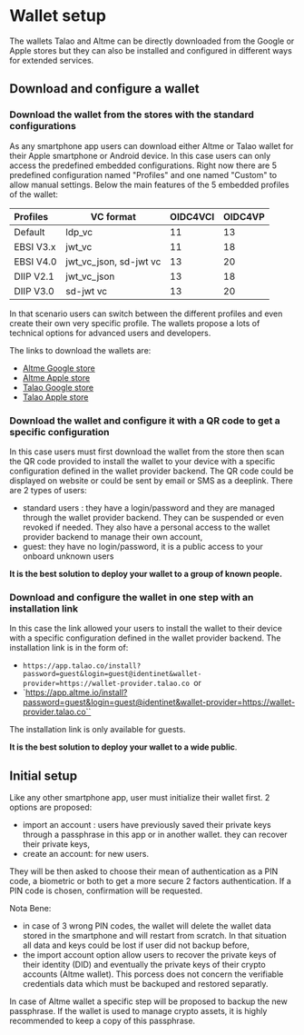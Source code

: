 # Wallet setup

The wallets Talao and Altme can be directly downloaded from the Google or Apple stores but they can also be installed and configured in different ways for extended services.

## Download and configure a wallet

### Download the wallet from the stores with the standard configurations

As any smartphone app users can download either Altme or Talao wallet for their Apple smartphone or Android device. In this case users can only access the predefined embedded configurations. Right now there are 5 predefined configuration named "Profiles" and one named "Custom" to allow manual settings. Below the main features of the 5 embedded profiles of the wallet:


| Profiles  | VC format              | OIDC4VCI | OIDC4VP |
| :---------- | ------------------------ | ---------- | --------- |
| Default   | ldp_vc                 | 11       | 13      |
| EBSI V3.x | jwt_vc                 | 11       | 18      |
| EBSI V4.0 | jwt_vc_json, sd-jwt vc | 13       | 20      |
| DIIP V2.1 | jwt_vc_json            | 13       | 18      |
| DIIP V3.0 | sd-jwt vc              | 13       | 20      |

In that scenario users can switch between the different profiles and even create their own very specific profile. The wallets propose a lots of technical options for advanced users and developers.

The links to download the wallets are:

* [Altme Google store](https://play.google.com/store/apps/details?id=co.altme.alt.me.altme&hl=en-US&pli=1)
* [Altme Apple store](https://apps.apple.com/fr/app/altme-wallet/id1633216869)
* [Talao Google store](https://play.google.com/store/apps/details?id=co.talao.wallet&hl=fr)
* [Talao Apple store](https://apps.apple.com/fr/app/talao-wallet/id1582183266?platform=iphone)

### Download the wallet and configure it with a QR code to get a specific configuration

In this case users must first download the wallet from the store then scan the QR code provided to install the wallet to your device with a specific configuration defined in the wallet provider backend. The QR code could be displayed on website or could be sent by email or SMS as a deeplink. There are 2 types of users:

* standard users : they have a login/password and they are managed through the wallet provider backend. They can be suspended or even revoked if needed. They also have a personal access to the wallet provider backend to manage their own account,
* guest: they have no login/password, it is a public access to your onboard unknown users

**It is the best solution to deploy your wallet to a group of known people.**

### Download and configure the wallet in one step with an installation link

In this case the link allowed your users to install the wallet to their device with a specific configuration defined in the wallet provider backend. The installation link is in the form of:

* `https://app.talao.co/install?password=guest&login=guest@identinet&wallet-provider=https://wallet-provider.talao.co `or
* `https://app.altme.io/install?password=guest&login=guest@identinet&wallet-provider=https://wallet-provider.talao.co``

The installation link is only available for guests.

**It is the best solution to deploy your wallet to a wide public**.

## Initial setup

Like any other smartphone app, user must initialize their wallet first. 2 options are proposed:

* import an account : users have previously saved their private keys through a passphrase in this app or in another wallet. they can recover their private keys,
* create an account: for new users.

They will be then asked to choose their mean of authentication as a PIN code, a biometric or both to get a more secure 2 factors authentication. If a PIN code is chosen, confirmation will be requested.

Nota Bene:

* in case of 3 wrong PIN codes, the wallet will delete the wallet data stored in the smartphone and will restart from scratch. In that situation all data and keys could be lost if user did not backup before,
* the import account option allow users to recover the private keys of their identity (DID) and eventually the private keys of their crypto accounts (Altme wallet). This porcess does not concern the verifiable credentials data which must be backuped and restored separatly.

In case of Altme wallet a specific step will be proposed to backup the new passphrase. If the wallet is used to manage crypto assets, it is highly recommended to keep a copy of this passphrase.
